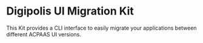 # Digipolis UI Migration Kit

This Kit provides a CLI interface to easily migrate your applications
between different ACPAAS UI versions.
